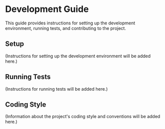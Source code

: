 # Development Guide

This guide provides instructions for setting up the development environment, running tests, and contributing to the project.

## Setup

(Instructions for setting up the development environment will be added here.)

## Running Tests

(Instructions for running tests will be added here.)

## Coding Style

(Information about the project's coding style and conventions will be added here.)
